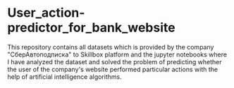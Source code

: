 # User_action-predictor_for_bank_website
This repository contains all datasets which is provided by the company "СберАвтоподписка" to Skillbox platform and the jupyter notebooks where I have analyzed the dataset and solved the problem of predicting whether the user of the company's website performed particular actions with the help of artificial intelligence algorithms.
